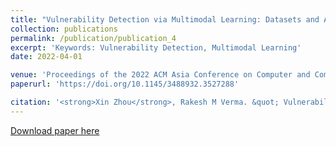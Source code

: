 ```yaml
---
title: "Vulnerability Detection via Multimodal Learning: Datasets and Analysis"
collection: publications
permalink: /publication/publication_4
excerpt: 'Keywords: Vulnerability Detection, Multimodal Learning'
date: 2022-04-01

venue: 'Proceedings of the 2022 ACM Asia Conference on Computer and Communications Security'
paperurl: 'https://doi.org/10.1145/3488932.3527288'

citation: '<strong>Xin Zhou</strong>, Rakesh M Verma. &quot; Vulnerability Detection via Multimodal Learning: Datasets and Analysis  &quot; <i> AsiaCCS, 2022 </i>.'
---
```


[Download paper here](https://doi.org/10.1145/3488932.3527288)

